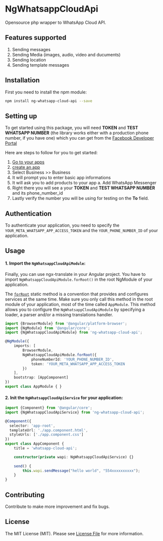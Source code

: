 # NgWhatsappCloudApi

Opensource php wrapper to WhatsApp Cloud API.


## Features supported

1. Sending messages
2. Sending  Media (images, audio, video and ducuments)
3. Sending location
4. Sending template messages


## Installation

First you need to install the npm module:

```sh
npm install ng-whatsapp-cloud-api --save
```


## Setting up

To get started using this package, you will need **TOKEN** and **TEST WHATSAPP NUMBER** (the library works either with a production phone number, if you have one) which you can get from the [Facebook Developer Portal](https://developers.facebook.com/)

Here are steps to follow for you to get started:

1. [Go to your apps](https://developers.facebook.com/apps)
2. [create an app](https://developers.facebook.com/apps/create/)
3. Select Business >> Business
4. It will prompt you to enter basic app informations
5. It will ask you to add products to your app
    a. Add WhatsApp Messenger
6. Right there you will see a your **TOKEN** and **TEST WHATSAPP NUMBER** and its phone_number_id
7. Lastly verify the number you will be using for testing on the **To** field.


## Authentication

To authenticate your application, you need to specify  the ```YOUR_META_WHATSAPP_APP_ACCESS_TOKEN``` and the ```YOUR_PHONE_NUMBER_ID``` of your application.


## Usage

#### 1. Import the `NgWhatsappCloudApiModule`:

Finally, you can use ngx-translate in your Angular project. You have to import `NgWhatsappCloudApiModule.forRoot()` in the root NgModule of your application.

The [`forRoot`](https://angular.io/api/router/RouterModule#forroot) static method is a convention that provides and configures services at the same time.
Make sure you only call this method in the root module of your application, most of the time called `AppModule`.
This method allows you to configure the `NgWhatsappCloudApiModule` by specifying a loader, a parser and/or a missing translations handler.

```ts
import {BrowserModule} from '@angular/platform-browser';
import {NgModule} from '@angular/core';
import {NgWhatsappCloudApiModule} from 'ng-whatsapp-cloud-api';

@NgModule({
    imports: [
        BrowserModule,
        NgWhatsappCloudApiModule.forRoot({
            phoneNumberId: 'YOUR_PHONE_NUMBER_ID',
            token: 'YOUR_META_WHATSAPP_APP_ACCESS_TOKEN            
        })
    ],
    bootstrap: [AppComponent]
})
export class AppModule { }
```

#### 2. Init the `NgWhatsappCloudApiService` for your application:

```ts
import {Component} from '@angular/core';
import {NgWhatsappCloudApiService} from 'ng-whatsapp-cloud-api';

@Component({
  selector: 'app-root',
  templateUrl: './app.component.html',
  styleUrls: ['./app.component.css']
})
export class AppComponent {
    title = 'whatsapp-cloud-api';

    constructor(private wapi: NgWhatsappCloudApiService) {}
    
    send() {
        this.wapi.sendMessage("hello world", "554xxxxxxxxxx");
    }      
}
```


## Contributing

Contribute to make more improvement and fix bugs.


## License

The MIT License (MIT). Please see [License File](LICENSE.md) for more information.